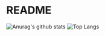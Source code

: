 # README

![Anurag's github stats](https://github-readme-stats.vercel.app/api?username=Rukiren)
![Top Langs](https://github-readme-stats.vercel.app/api/top-langs/?username=Rukiren&layout=compact&theme=vue-dark)
